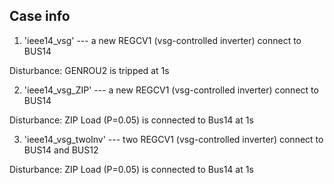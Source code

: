 ## Case info

1. 'ieee14_vsg'  ---  a new REGCV1 (vsg-controlled inverter) connect to  BUS14

Disturbance: GENROU2 is tripped at 1s

2. 'ieee14_vsg_ZIP'  ---  a new REGCV1 (vsg-controlled inverter) connect to  BUS14

Disturbance: ZIP Load (P=0.05) is connected to Bus14 at 1s

3. 'ieee14_vsg_twoInv'  ---  two REGCV1 (vsg-controlled inverter) connect to  BUS14 and BUS12

Disturbance: ZIP Load (P=0.05) is connected to Bus14 at 1s
